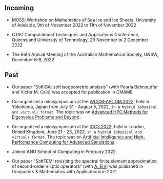 ## Incoming

* MOSSI Workshop on Mathematics of Sea Ice and Ice Sheets, University of Adelaide, 9th of November 2022 to 11th of November 2022

* CTAC Computational Techniques and Applications Conference, Queensland University of Technology, 29 November to 2 December 2022 

* The 66th Annual Meeting of the Australian Mathematical Society, UNSW, December 6-9, 2022

## Past

* Our paper "SoftIGA: soft isogeometric analysis" (with Pouria Behnoudfar and Victor M. Calo) was accepted for publication in CMAME

* Co-organized a minisymposium at the [WCCM-APCOM 2022](https://www.wccm2022.org/), held in Yokohama, Japan from July 31 - August 5, 2022, ````in a hybrid (physical and virtual) format````. The topic was on [Advanced HPC Methods for Eigenvalue Problems and Beyond](https://www.wccm2022.org/minisymposia1403.html).

* Co-organized a minisymposium at the [ICCS 2022](https://www.iccs-meeting.org/iccs2022/), held in London, United Kingdom, June 21 - 23, 2022, ````in a hybrid (physical and virtual) format````. The topic was on [Artificial Intelligence and High-Performance Computing for Advanced Simulations](https://home.agh.edu.pl/~iacs/).

* Joined ANU School of Computing in February 2022.

* Our paper "SoftFEM: revisiting the spectral finite element approximation of second-order elliptic operators" (with [A. Ern](http://cermics.enpc.fr/~ern/home.html)) was published in Computers & Mathematics with Applications in 2021

